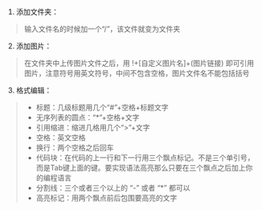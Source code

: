 1. 添加文件夹：  
>输入文件名的时候加一个“/”，该文件就变为文件夹  
2. 添加图片：  
>在文件夹中上传图片文件之后，用 !+[自定义图片名]+(图片链接) 即可引用图片，注意符号用英文符号，中间不包含空格，图片文件名不能包括括号  
3. 格式编辑：  
>* 标题：几级标题用几个“#”+空格+标题文字  
>* 无序列表的圆点：“*”+空格+文字  
>* 引用缩进：缩进几格用几个“>”+文字
>* 空格：英文空格
>* 换行：两个空格之后回车  
>* 代码块：在代码的上一行和下一行用三个飘点标记。不是三个单引号，而是Tab键上面的键。要实现语法高亮那么只要在三个飘点之后加上你的编程语言  
>* 分割线：三个或者三个以上的 “-” 或者 “*” 都可以  
>* 高亮标记：用两个飘点前后包围要高亮的文字

